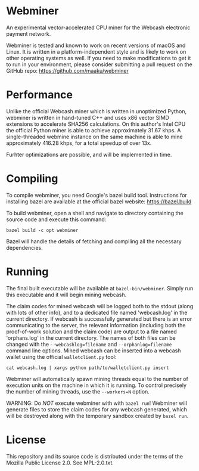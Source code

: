 # Webminer

An experimental vector-accelerated CPU miner for the Webcash electronic payment network.

Webminer is tested and known to work on recent versions of macOS and Linux.  It is written in a platform-independent style and is likely to work on other operating systems as well.  If you need to make modifications to get it to run in your environment, please consider submitting a pull request on the GitHub repo: https://github.com/maaku/webminer

# Performance

Unlike the official Webcash miner which is written in unoptimized Python, webminer is written in hand-tuned C++ and uses x86 vector SIMD extensions to accelerate SHA256 calculations.  On this author's Intel CPU the official Python miner is able to achieve approximately 31.67 khps.  A single-threaded webmine instance on the same machine is able to mine approximately 416.28 khps, for a total speedup of over 13x.

Furhter optimizations are possible, and will be implemented in time.

# Compiling

To compile webminer, you need Google's bazel build tool.  Instructions for installing bazel are available at the official bazel website: https://bazel.build

To build webminer, open a shell and navigate to directory containing the source code and execute this command:

```
bazel build -c opt webminer
```

Bazel will handle the details of fetching and compiling all the necessary dependencies.

# Running

The final built executable will be available at `bazel-bin/webminer`.  Simply run this executable and it will begin mining webcash.

The claim codes for mined webcash will be logged both to the stdout (along with lots of other info), and to a dedicated file named 'webcash.log' in the current directory.  If webcash is successfully generated but there is an error communicating to the server, the relevant information (including both the proof-of-work solution and the claim code) are output to a file named 'orphans.log' in the current directory.  The names of both files can be changed with the `--webcashlog=filename` and `--orphanlog=filename` command line options.  Mined webcash can be inserted into a webcash wallet using the official `walletclient.py` tool:

```
cat webcash.log | xargs python path/to/walletclient.py insert
```

Webminer will automatically spawn mining threads equal to the number of execution units on the machine in which it is running.  To control precisely the number of mining threads, use the `--workers=N` option.

WARNING: Do *NOT* execute webminer with with `bazel run`!  Webminer will generate files to store the claim codes for any webcash generated, which will be destroyed along with the temporary sandbox created by `bazel run`.

# License

This repository and its source code is distributed under the terms of the Mozilla Public License 2.0.  See MPL-2.0.txt.
